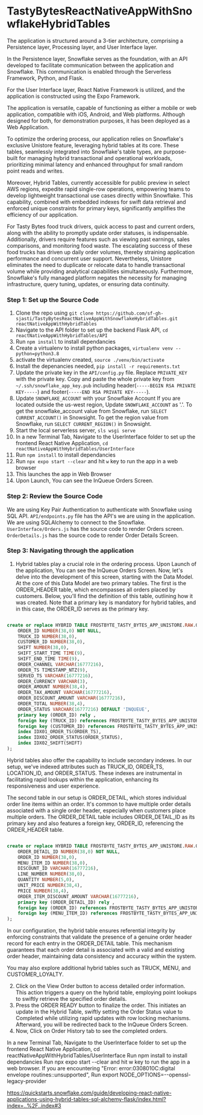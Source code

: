 # TastyBytesReactNativeAppWithSnowflakeHybridTables
The application is structured around a 3-tier architecture, comprising a Persistence layer, Processing layer, and User Interface layer.

In the Persistence layer, Snowflake serves as the foundation, with an API developed to facilitate communication between the application and Snowflake. This communication is enabled through the Serverless Framework, Python, and Flask.

For the User Interface layer, React Native Framework is utilized, and the application is constructed using the Expo Framework.

The application is versatile, capable of functioning as either a mobile or web application, compatible with iOS, Android, and Web platforms. Although designed for both, for demonstration purposes, it has been deployed as a Web Application.

To optimize the ordering process, our application relies on Snowflake's exclusive Unistore feature, leveraging hybrid tables at its core. These tables, seamlessly integrated into Snowflake's table types, are purpose-built for managing hybrid transactional and operational workloads, prioritizing minimal latency and enhanced throughput for small random point reads and writes.

Moreover, Hybrid Tables, currently accessible for public preview in select AWS regions, expedite rapid single-row operations, empowering teams to develop lightweight transactional use cases directly within Snowflake. This capability, combined with embedded indexes for swift data retrieval and enforced unique constraints for primary keys, significantly amplifies the efficiency of our application.

For Tasty Bytes food truck drivers, quick access to past and current orders, along with the ability to promptly update order statuses, is indispensable. Additionally, drivers require features such as viewing past earnings, sales comparisons, and monitoring food waste. The escalating success of these food trucks has driven up daily order volumes, thereby straining application performance and concurrent user support. Nevertheless, Unistore eliminates the need to duplicate or relocate data to handle transactional volume while providing analytical capabilities simultaneously. Furthermore, Snowflake's fully managed platform negates the necessity for managing infrastructure, query tuning, updates, or ensuring data continuity.

### Step 1: Set up the Source Code
1. Clone the repo using ``` git clone https://github.com/sf-gh-sjasti/TastyBytesReactNativeAppWithSnowflakeHybridTables.git reactNativeAppWithHybridTables ```
2. Navigate to the API folder to set up the backend Flask API, ``` cd reactNativeAppWithHybridTables/API ```
3. Run ``` npm install ``` to install dependancies
4. Create a virtualenv to install python packages, ``` virtualenv venv --python=python3.8 ```
5. activate the virtualenv created, ``` source ./venv/bin/activate ```
6. Install the depenancies needed, ``` pip install -r requirements.txt ```
7. Update the private key in the ``` API/config.py ``` file. Replace ``` PRIVATE_KEY ``` with the private key. Copy and paste the whole private key from ``` ~/.ssh/snowflake_app_key.pub ``` including header(``` -----BEGIN RSA PRIVATE KEY----- ```) and footer(``` -----END RSA PRIVATE KEY----- ```).
8. Update ``` SNOWFLAKE_ACCOUNT ``` with your Snowflake Account
   If you are located outside the us-west region, Update ``` SNOWFLAKE_ACCOUNT ``` as '<SNOWFLAKE ACCOUNT>.<REGION>'.
   To get the snowflake_account value from Snowflake, run ``` SELECT CURRENT_ACCOUNT() ``` in Snowsight. 
   To get the region value from Snowflake, run ``` SELECT CURRENT_REGION() ``` in Snowsight. 
9. Start the local serverless server, ``` sls wsgi serve ```
10. In a new Terminal Tab, Navigate to the UserInterface folder to set up the frontend React Native Application, ``` cd reactNativeAppWithHybridTables/UserInterface ```
11. Run ``` npm install ``` to install dependancies
12. Run ``` npx expo start --clear ``` and hit ``` w ``` key to run the app in a web browser
13. This launches the app in Web Browser
14. Upon Launch, You can see the InQueue Orders Screen.

### Step 2: Review the Source Code
We are using Key Pair Authentication to authenticate with Snowflake using SQL API. ```API/endpoints.py``` file has the API's we are using in the application. We are using SQLAlchemy to connect to the Snowflake. 
``` UserInterface/Orders.js ``` has the source code to render Orders screen. ``` OrderDetails.js ``` has the source code to render Order Details Screen.

### Step 3: Navigating through the application
1. Hybrid tables play a crucial role in the ordering process. Upon Launch of the application, You can see the InQueue Orders Screen. Now, let's delve into the development of this screen, starting with the Data Model. At the core of this Data Model are two primary tables. The first is the ORDER_HEADER table, which encompasses all orders placed by customers. Below, you'll find the definition of this table, outlining how it was created. Note that a primary key is mandatory for hybrid tables, and in this case, the ORDER_ID serves as the primary key. 

```sql

create or replace HYBRID TABLE FROSTBYTE_TASTY_BYTES_APP_UNISTORE.RAW.ORDER_HEADER (
	ORDER_ID NUMBER(38,0) NOT NULL,
	TRUCK_ID NUMBER(38,0),
	CUSTOMER_ID NUMBER(38,0),
	SHIFT NUMBER(38,0),
	SHIFT_START_TIME TIME(9),
	SHIFT_END_TIME TIME(9),
	ORDER_CHANNEL VARCHAR(16777216),
	ORDER_TS TIMESTAMP_NTZ(9),
	SERVED_TS VARCHAR(16777216),
	ORDER_CURRENCY VARCHAR(3),
	ORDER_AMOUNT NUMBER(38,4),
	ORDER_TAX_AMOUNT VARCHAR(16777216),
	ORDER_DISCOUNT_AMOUNT VARCHAR(16777216),
	ORDER_TOTAL NUMBER(38,4),
	ORDER_STATUS VARCHAR(16777216) DEFAULT 'INQUEUE',
	primary key (ORDER_ID) rely ,
	foreign key (TRUCK_ID) references FROSTBYTE_TASTY_BYTES_APP_UNISTORE.RAW.TRUCK(TRUCK_ID) rely ,
	foreign key (CUSTOMER_ID) references FROSTBYTE_TASTY_BYTES_APP_UNISTORE.RAW.CUSTOMER_LOYALTY(CUSTOMER_ID) rely ,
	index IDX01_ORDER_TS(ORDER_TS),
	index IDX02_ORDER_STATUS(ORDER_STATUS),
	index IDX02_SHIFT(SHIFT)
);

```

Hybrid tables also offer the capability to include secondary indexes. In our setup, we've indexed attributes such as TRUCK_ID, ORDER_TS, LOCATION_ID, and ORDER_STATUS. These indexes are instrumental in facilitating rapid lookups within the application, enhancing its responsiveness and user experience.

The second table in our setup is ORDER_DETAIL, which stores individual order line items within an order. It's common to have multiple order details associated with a single order header, especially when customers place multiple orders. The ORDER_DETAIL table includes ORDER_DETAIL_ID as its primary key and also features a foreign key, ORDER_ID, referencing the ORDER_HEADER table.

```sql

create or replace HYBRID TABLE FROSTBYTE_TASTY_BYTES_APP_UNISTORE.RAW.ORDER_DETAIL (
	ORDER_DETAIL_ID NUMBER(38,0) NOT NULL,
	ORDER_ID NUMBER(38,0),
	MENU_ITEM_ID NUMBER(38,0),
	DISCOUNT_ID VARCHAR(16777216),
	LINE_NUMBER NUMBER(38,0),
	QUANTITY NUMBER(5,0),
	UNIT_PRICE NUMBER(38,4),
	PRICE NUMBER(38,4),
	ORDER_ITEM_DISCOUNT_AMOUNT VARCHAR(16777216),
	primary key (ORDER_DETAIL_ID) rely ,
	foreign key (ORDER_ID) references FROSTBYTE_TASTY_BYTES_APP_UNISTORE.RAW.ORDER_HEADER(ORDER_ID) rely ,
	foreign key (MENU_ITEM_ID) references FROSTBYTE_TASTY_BYTES_APP_UNISTORE.RAW.MENU(MENU_ITEM_ID) rely 
);

```

In our configuration, the hybrid table ensures referential integrity by enforcing constraints that validate the presence of a genuine order header record for each entry in the ORDER_DETAIL table. This mechanism guarantees that each order detail is associated with a valid and existing order header, maintaining data consistency and accuracy within the system.

You may also explore additional hybrid tables such as TRUCK, MENU, and CUSTOMER_LOYALTY.

2. Click on the View Order button to access detailed order information. This action triggers a query on the hybrid table, employing point lookups to swiftly retrieve the specified order details.
3. Press the ORDER READY button to finalize the order. This initiates an update in the Hybrid Table, swiftly setting the Order Status value to Completed while utilizing rapid updates with row locking mechanisms. Afterward, you will be redirected back to the InQueue Orders Screen.
4. Now, Click on Order History tab to see the completed orders.



In a new Terminal Tab, Navigate to the UserInterface folder to set up the frontend React Native Application, cd reactNativeAppWithHybridTables/UserInterface
Run npm install to install dependancies
Run npx expo start --clear and hit w key to run the app in a web browser. If you are encountering "Error: error:0308010C:digital envelope routines::unsupported", Run export NODE_OPTIONS=--openssl-legacy-provider


https://quickstarts.snowflake.com/guide/developing-react-native-applications-using-hybrid-tables-sql-alchemy-flask/index.html?index=..%2F..index#3


